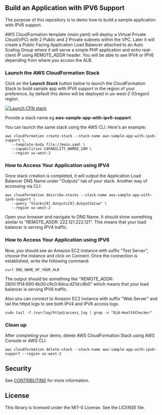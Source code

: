 ## Build an Application with IPV6 Support
The purpose of this repository is to demo how to build a sample application with IPV6 support.

AWS CloudFormation template (main.yaml) will deploy a Virtual Private Cloud(VPC) with 2 Public and 2 Private subnets within the VPC. Later it will create a Public Facing Application Load Balancer attached to an Auto Scaling Group where it will serve a simple PHP application and echo real-client IP using REMOTE_ADDR header. You will be able to see IPV4 or IPV6 depending from where you access the ALB.

###  Launch the AWS CloudFormation Stack

Click on the **Launch Stack** button below to launch the CloudFormation Stack to build sample app with IPV6 support in the region of your preference, by default this demo will be deployed in us-west-2 (Oregon) region.

[![Launch CFN stack](https://s3.amazonaws.com/cloudformation-examples/cloudformation-launch-stack.png)](https://us-west-2.console.aws.amazon.com/cloudformation/home?region=us-west-2#/stacks/quickcreate?templateUrl=https%3A%2F%2Faws-sample-app-with-ipv6-support.s3-us-west-2.amazonaws.com%2Fmain.yml&stackName=aws-sample-app-with-ipv6-support)

Provide a stack name eg **aws-sample-app-with-ipv6-support**.

You can launch the same stack using the AWS CLI. Here's an example:

```
aws cloudformation create-stack --stack-name aws-sample-app-with-ipv6-support \
   --template-body file://main.yaml \
   --capabilities CAPABILITY_NAMED_IAM \
   --region us-west-2
```

### How to Access Your Application using IPV4
Once stack creation is completed, it will output the Application Load Balancer DNS Name under "Outputs" tab of your stack. Another way of accessing via CLI:

```
aws cloudformation describe-stacks --stack-name aws-sample-app-with-ipv6-support \
   --query "Stacks[0].Outputs[0].OutputValue" \
   --region us-west-2
```

Open your browser and navigate to DNS Name. It should show something similar to "REMOTE_ADDR: 222.121.222.121". This means that your load balancer is serving IPV4 traffic.

### How to Access Your Application using IPV6
Now, you should see an Amazon EC2 instance with suffix "Test Server", choose the instance and click on Connect. Once the connection is established, write the following command:

```
curl DNS_NAME_OF_YOUR_ALB
```

The output should be something like "REMOTE_ADDR: 2600:1f14:690:4b00:c9c0:6dca:d21d:c8b0" which means that your load balancer is serving IPV6 traffic.

Also you can connect to Amazon EC2 instance with suffix "Web Server" and tail the httpd logs to see both IPV4 and IPV6 access logs.

```
sudo tail -f /var/log/httpd/access_log | grep -v "ELB-HealthChecker"
```

###  Clean up
After completing your demo, delete AWS CloudFormation Stack using AWS Console or AWS CLI:
```
aws cloudformation delete-stack --stack-name aws-sample-app-with-ipv6-support --region us-west-2
```

## Security

See [CONTRIBUTING](CONTRIBUTING.md#security-issue-notifications) for more information.

## License

This library is licensed under the MIT-0 License. See the LICENSE file.

